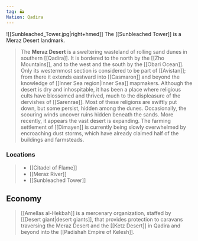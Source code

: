 ```yaml
---
tag: 🏜️
Nation: Qadira
---
```

![[Sunbleached_Tower.jpg|right+hmed]] 
 The [[Sunbleached Tower]] is a Meraz Desert landmark.
> The **Meraz Desert** is a sweltering wasteland of rolling sand dunes in southern [[Qadira]]. It is bordered to the north by the [[Zho Mountains]], and to the west and the south by the [[Obari Ocean]]. Only its westernmost section is considered to be part of [[Avistan]]; from there it extends eastward into [[Casmaron]] and beyond the knowledge of [[Inner Sea region|Inner Sea]] mapmakers.
> Although the desert is dry and inhospitable, it has been a place where religious cults have blossomed and thrived, much to the displeasure of the dervishes of [[Sarenrae]]. Most of these religions are swiftly put down, but some persist, hidden among the dunes. Occasionally, the scouring winds uncover ruins hidden beneath the sands.
> More recently, it appears the vast desert is expanding. The farming settlement of [[Dimayen]] is currently being slowly overwhelmed by encroaching dust storms, which have already claimed half of the buildings and farmsteads.



### Locations


> - [[Citadel of Flame]]
> - [[Meraz River]]
> - [[Sunbleached Tower]]

## Economy

> [[Amellas al-Hekbah]] is a mercenary organization, staffed by [[Desert giant|desert giants]], that provides protection to caravans traversing the Meraz Desert and the [[Ketz Desert]] in Qadira and beyond into the [[Padishah Empire of Kelesh]].








